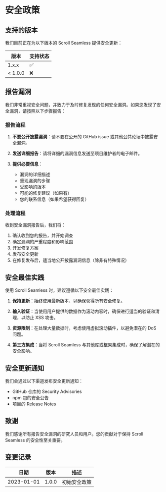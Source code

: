 # 安全政策

## 支持的版本

我们目前正在为以下版本的 Scroll Seamless 提供安全更新：

| 版本 | 支持状态 |
| ---- | -------- |
| 1.x.x | ✅ |
| < 1.0.0 | ❌ |

## 报告漏洞

我们非常重视安全问题，并致力于及时修复发现的任何安全漏洞。如果您发现了安全漏洞，请按照以下步骤报告：

### 报告流程

1. **不要公开披露漏洞**：请不要在公开的 GitHub issue 或其他公共论坛中披露安全漏洞。

2. **发送详细报告**：请将详细的漏洞信息发送至项目维护者的电子邮件。

3. **提供必要信息**：
   - 漏洞的详细描述
   - 重现漏洞的步骤
   - 受影响的版本
   - 可能的修复建议（如果有）
   - 您的联系信息（如果希望获得回复）

### 处理流程

收到安全漏洞报告后，我们将：

1. 确认收到您的报告，并开始调查
2. 确定漏洞的严重程度和影响范围
3. 开发修复方案
4. 发布安全更新
5. 在修复发布后，适当地公开披露漏洞信息（除非有特殊情况）

## 安全最佳实践

使用 Scroll Seamless 时，建议遵循以下安全最佳实践：

1. **保持更新**：始终使用最新版本，以确保获得所有安全修复。

2. **输入验证**：当使用用户提供的数据作为滚动内容时，确保进行适当的验证和清理，以防止 XSS 攻击。

3. **资源限制**：在处理大量数据时，考虑使用虚拟滚动插件，以避免潜在的 DoS 问题。

4. **第三方集成**：当将 Scroll Seamless 与其他库或框架集成时，确保了解潜在的安全影响。

## 安全更新通知

我们会通过以下渠道发布安全更新通知：

- GitHub 仓库的 Security Advisories
- npm 包的安全公告
- 项目的 Release Notes

## 致谢

我们感谢所有报告安全漏洞的研究人员和用户。您的贡献对于保持 Scroll Seamless 的安全性至关重要。

## 变更记录

| 日期 | 版本 | 描述 |
| ---- | ---- | ---- |
| 2023-01-01 | 1.0.0 | 初始安全政策 | 